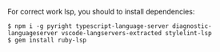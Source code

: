 For correct work lsp, you should to install dependencies:
```shell
$ npm i -g pyright typescript-language-server diagnostic-languageserver vscode-langservers-extracted stylelint-lsp
$ gem install ruby-lsp
```
